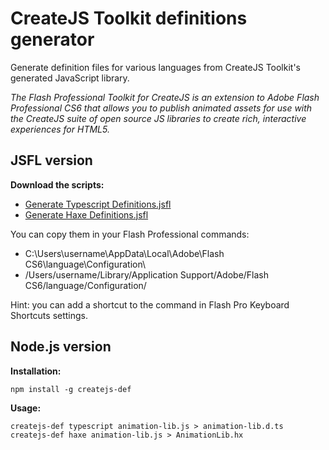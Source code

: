CreateJS Toolkit definitions generator
======================================

Generate definition files for various languages from CreateJS Toolkit's generated JavaScript library.

_The Flash Professional Toolkit for CreateJS is an extension to Adobe Flash Professional CS6 that allows 
you to publish animated assets for use with the CreateJS suite of open source JS libraries to create rich, 
interactive experiences for HTML5._

JSFL version
-------

**Download the scripts:**

 * [Generate Typescript Definitions.jsfl](https://raw.github.com/elsassph/createjs-def/master/jsfl/Generate%20Typescript%20Definitions.jsfl)
 * [Generate Haxe Definitions.jsfl](https://raw.github.com/elsassph/createjs-def/master/jsfl/Generate%20Haxe%20Definitions.jsfl)

You can copy them in your Flash Professional commands:
 * C:\Users\username\AppData\Local\Adobe\Flash CS6\language\Configuration\
 * /Users/username/Library/Application Support/Adobe/Flash CS6/language/Configuration/

Hint: you can add a shortcut to the command in Flash Pro Keyboard Shortcuts settings.


Node.js version
-------

**Installation:**

    npm install -g createjs-def

**Usage:**

    createjs-def typescript animation-lib.js > animation-lib.d.ts
    createjs-def haxe animation-lib.js > AnimationLib.hx
